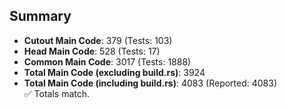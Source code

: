 ## Summary

- **Cutout Main Code**: 379 (Tests: 103)  
- **Head Main Code**: 528 (Tests: 17)  
- **Common Main Code**: 3017 (Tests: 1888)  
- **Total Main Code (excluding build.rs)**: 3924  
- **Total Main Code (including build.rs)**: 4083 (Reported: 4083)  
✅ Totals match.
